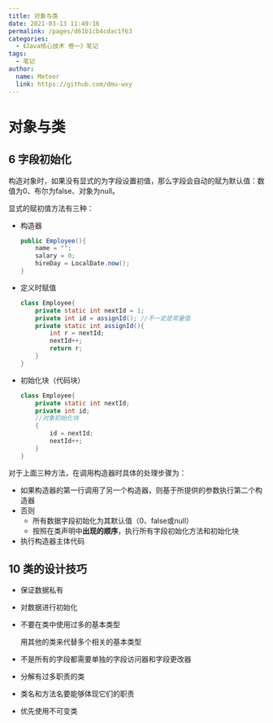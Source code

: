 ```yaml
---
title: 对象与类
date: 2021-03-13 11:49:16
permalink: /pages/d61b1cb4cdac1f63
categories: 
  - 《Java核心技术 卷一》笔记
tags: 
  - 笔记
author: 
  name: Meteor
  link: https://github.com/dmu-wxy
---
```


# 对象与类

<!-- more -->

## 6 字段初始化

构造对象时，如果没有显式的为字段设置初值，那么字段会自动的赋为默认值：数值为0、布尔为false、对象为null。

显式的赋初值方法有三种：

- 构造器

  ```java
  public Employee(){
      name = "";
      salary = 0;
      hireDay = LocalDate.now();
  }
  ```

- 定义时赋值

  ```java
  class Employee{
      private static int nextId = 1;
      private int id = assignId(); //不一定是常量值
      private static int assignId(){
          int r = nextId;
          nextId++;
          return r;
      }
  }
  ```

- 初始化块（代码块）

  ```java
  class Employee{
      private static int nextId;
      private int id;
      //对象初始化块
      {
          id = nextId;
          nextId++;
      }
  }
  ```



对于上面三种方法，在调用构造器时具体的处理步骤为：

- 如果构造器的第一行调用了另一个构造器，则基于所提供的参数执行第二个构造器
- 否则
  - 所有数据字段初始化为其默认值（0、false或null）
  - 按照在类声明中**出现的顺序**，执行所有字段初始化方法和初始化块
- 执行构造器主体代码



## 10 类的设计技巧

- 保证数据私有

- 对数据进行初始化

- 不要在类中使用过多的基本类型

  用其他的类来代替多个相关的基本类型

- 不是所有的字段都需要单独的字段访问器和字段更改器

- 分解有过多职责的类

- 类名和方法名要能够体现它们的职责

- 优先使用不可变类

